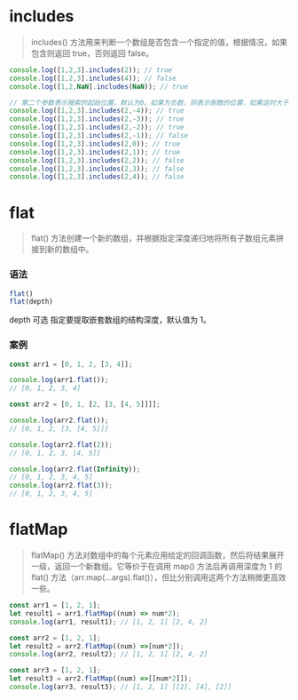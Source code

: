 # includes

> includes() 方法用来判断一个数组是否包含一个指定的值，根据情况，如果包含则返回 true，否则返回 false。

```javascript
console.log([1,2,3].includes(2)); // true
console.log([1,2,3].includes(4)); // false
console.log([1,2,NaN].includes(NaN)); // true

// 第二个参数表示搜索的起始位置，默认为0。如果为负数，则表示倒数的位置，如果这时大于数组的长度则会重置为从0开始
console.log([1,2,3].includes(2,-4)); // true
console.log([1,2,3].includes(2,-3)); // true
console.log([1,2,3].includes(2,-2)); // true
console.log([1,2,3].includes(2,-1)); // false
console.log([1,2,3].includes(2,0)); // true
console.log([1,2,3].includes(2,1)); // true
console.log([1,2,3].includes(2,2)); // false
console.log([1,2,3].includes(2,3)); // false
console.log([1,2,3].includes(2,4)); // false
```

# flat

> flat() 方法创建一个新的数组，并根据指定深度递归地将所有子数组元素拼接到新的数组中。

### 语法

```javascript
flat()
flat(depth)
```
depth 可选
指定要提取嵌套数组的结构深度，默认值为 1。

### 案例

```javascript
const arr1 = [0, 1, 2, [3, 4]];

console.log(arr1.flat());
// [0, 1, 2, 3, 4]

const arr2 = [0, 1, [2, [3, [4, 5]]]];

console.log(arr2.flat());
// [0, 1, 2, [3, [4, 5]]]

console.log(arr2.flat(2));
// [0, 1, 2, 3, [4, 5]]

console.log(arr2.flat(Infinity));
// [0, 1, 2, 3, 4, 5]
console.log(arr2.flat(3));
// [0, 1, 2, 3, 4, 5]
```

# flatMap

> flatMap() 方法对数组中的每个元素应用给定的回调函数，然后将结果展开一级，返回一个新数组。它等价于在调用 map() 方法后再调用深度为 1 的 flat() 方法（arr.map(...args).flat()），但比分别调用这两个方法稍微更高效一些。

```javascript
const arr1 = [1, 2, 1];
let result1 = arr1.flatMap((num) => num*2);
console.log(arr1, result1); // [1, 2, 1] [2, 4, 2]

const arr2 = [1, 2, 1];
let result2 = arr2.flatMap((num) =>[num*2]);
console.log(arr2, result2); // [1, 2, 1] [2, 4, 2]

const arr3 = [1, 2, 1];
let result3 = arr2.flatMap((num) =>[[num*2]]);
console.log(arr3, result3); // [1, 2, 1] [[2], [4], [2]]
```
